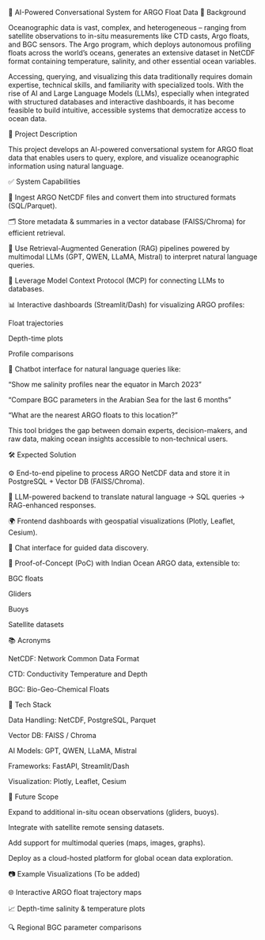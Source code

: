 🌊 AI-Powered Conversational System for ARGO Float Data
📌 Background

Oceanographic data is vast, complex, and heterogeneous – ranging from satellite observations to in-situ measurements like CTD casts, Argo floats, and BGC sensors.
The Argo program, which deploys autonomous profiling floats across the world’s oceans, generates an extensive dataset in NetCDF format containing temperature, salinity, and other essential ocean variables.

Accessing, querying, and visualizing this data traditionally requires domain expertise, technical skills, and familiarity with specialized tools. With the rise of AI and Large Language Models (LLMs), especially when integrated with structured databases and interactive dashboards, it has become feasible to build intuitive, accessible systems that democratize access to ocean data.

🎯 Project Description

This project develops an AI-powered conversational system for ARGO float data that enables users to query, explore, and visualize oceanographic information using natural language.

✅ System Capabilities

📂 Ingest ARGO NetCDF files and convert them into structured formats (SQL/Parquet).

🗂️ Store metadata & summaries in a vector database (FAISS/Chroma) for efficient retrieval.

🤖 Use Retrieval-Augmented Generation (RAG) pipelines powered by multimodal LLMs (GPT, QWEN, LLaMA, Mistral) to interpret natural language queries.

🔗 Leverage Model Context Protocol (MCP) for connecting LLMs to databases.

📊 Interactive dashboards (Streamlit/Dash) for visualizing ARGO profiles:

Float trajectories

Depth-time plots

Profile comparisons

💬 Chatbot interface for natural language queries like:

“Show me salinity profiles near the equator in March 2023”

“Compare BGC parameters in the Arabian Sea for the last 6 months”

“What are the nearest ARGO floats to this location?”

This tool bridges the gap between domain experts, decision-makers, and raw data, making ocean insights accessible to non-technical users.

🛠️ Expected Solution

⚙️ End-to-end pipeline to process ARGO NetCDF data and store it in PostgreSQL + Vector DB (FAISS/Chroma).

🤖 LLM-powered backend to translate natural language → SQL queries → RAG-enhanced responses.

🌍 Frontend dashboards with geospatial visualizations (Plotly, Leaflet, Cesium).

💬 Chat interface for guided data discovery.

📌 Proof-of-Concept (PoC) with Indian Ocean ARGO data, extensible to:

BGC floats

Gliders

Buoys

Satellite datasets

📚 Acronyms

NetCDF: Network Common Data Format

CTD: Conductivity Temperature and Depth

BGC: Bio-Geo-Chemical Floats

🚀 Tech Stack

Data Handling: NetCDF, PostgreSQL, Parquet

Vector DB: FAISS / Chroma

AI Models: GPT, QWEN, LLaMA, Mistral

Frameworks: FastAPI, Streamlit/Dash

Visualization: Plotly, Leaflet, Cesium

🔮 Future Scope

Expand to additional in-situ ocean observations (gliders, buoys).

Integrate with satellite remote sensing datasets.

Add support for multimodal queries (maps, images, graphs).

Deploy as a cloud-hosted platform for global ocean data exploration.

📷 Example Visualizations (To be added)

🌐 Interactive ARGO float trajectory maps

📈 Depth-time salinity & temperature plots

🔍 Regional BGC parameter comparisons
